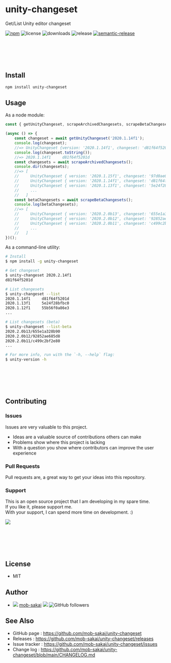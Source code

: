 unity-changeset
===

Get/List Unity editor changeset

[![npm](https://img.shields.io/npm/v/unity-changeset)](https://www.npmjs.com/package/unity-changeset)
![license](https://img.shields.io/npm/l/unity-changeset)
![downloads](https://img.shields.io/npm/dy/unity-changeset)
![release](https://github.com/mob-sakai/unity-changeset/workflows/release/badge.svg)
[![semantic-release](https://img.shields.io/badge/%20%20%F0%9F%93%A6%F0%9F%9A%80-semantic--release-e10079.svg)](https://github.com/semantic-release/semantic-release)

<br><br><br><br>

## Install

```sh
npm install unity-changeset
```

## Usage

As a node module:

```js
const { getUnityChangeset, scrapeArchivedChangesets, scrapeBetaChangesets } = require('unity-changeset');

(async () => {
    const changeset = await getUnityChangeset('2020.1.14f1');
    console.log(changeset);
    //=> UnityChangeset {version: '2020.1.14f1', changeset: 'd81f64f5201d'}
    console.log(changeset.toString());
    //=> 2020.1.14f1     d81f64f5201d
    const changesets = await scrapeArchivedChangesets();
    console.dir(changesets);
    //=> [
    //     UnityChangeset { version: '2020.1.15f1', changeset: '97d0ae02d19d' },
    //     UnityChangeset { version: '2020.1.14f1', changeset: 'd81f64f5201d' },
    //     UnityChangeset { version: '2020.1.13f1', changeset: '5e24f28bfbc0' },
    //     ...
    //   ]
    const betaChangesets = await scrapeBetaChangesets();
    console.log(betaChangesets);
    //=> [
    //     UnityChangeset { version: '2020.2.0b13', changeset: '655e1a328b90' },
    //     UnityChangeset { version: '2020.2.0b12', changeset: '92852ae685d8' },
    //     UnityChangeset { version: '2020.2.0b11', changeset: 'c499c2bf2e80' },
    //     ...
    //   ]
})();
```

As a command-line utility:

```sh
# Install
$ npm install -g unity-changeset

# Get changeset
$ unity-changeset 2020.2.14f1
d81f64f5201d

# List changesets
$ unity-changeset --list
2020.1.14f1     d81f64f5201d
2020.1.13f1     5e24f28bfbc0
2020.1.12f1     55b56f0a86e3
...

# List changesets (beta)
$ unity-changeset --list-beta
2020.2.0b13/655e1a328b90
2020.2.0b12/92852ae685d8
2020.2.0b11/c499c2bf2e80
...

# For more info, run with the `-h, --help` flag:
$ unity-version -h
```

<br><br><br><br>

## Contributing

### Issues

Issues are very valuable to this project.

- Ideas are a valuable source of contributions others can make
- Problems show where this project is lacking
- With a question you show where contributors can improve the user experience

### Pull Requests

Pull requests are, a great way to get your ideas into this repository.  

### Support

This is an open source project that I am developing in my spare time.  
If you like it, please support me.  
With your support, I can spend more time on development. :)

[![](https://user-images.githubusercontent.com/12690315/66942881-03686280-f085-11e9-9586-fc0b6011029f.png)](https://github.com/users/mob-sakai/sponsorship)

<br><br><br><br>

## License

* MIT

## Author

* ![](https://user-images.githubusercontent.com/12690315/96986908-434a0b80-155d-11eb-8275-85138ab90afa.png) [mob-sakai](https://github.com/mob-sakai) [![](https://img.shields.io/twitter/follow/mob_sakai.svg?label=Follow&style=social)](https://twitter.com/intent/follow?screen_name=mob_sakai) ![GitHub followers](https://img.shields.io/github/followers/mob-sakai?style=social)

## See Also

* GitHub page : https://github.com/mob-sakai/unity-changeset
* Releases : https://github.com/mob-sakai/unity-changeset/releases
* Issue tracker : https://github.com/mob-sakai/unity-changeset/issues
* Change log : https://github.com/mob-sakai/unity-changeset/blob/main/CHANGELOG.md
